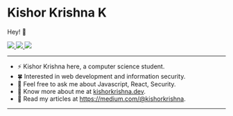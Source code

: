 # Kishor Krishna K

Hey! :wave:

<p>
  <a href="https://twitter.com/kishorcodes">
    <img src="https://img.shields.io/badge/-@kishorcodes-1ca0f1?style=flat-square&labelColor=1ca0f1&logo=twitter&logoColor=white&link=https://twitter.com/kishorcodes">
   </a>

  <a href="https://www.linkedin.com/in/kishorkrishnak/">
    <img src="https://img.shields.io/badge/-kishorkrishnak-blue?style=flat-square&logo=Linkedin&logoColor=white&link=https://www.linkedin.com/in/kishorkrishnak/">
  </a>
   <a href="mailto:kishorkrishnak2004@gmail.com">
    <img src="https://img.shields.io/badge/-kishorkrishnak2004@gmail.com-c14438?style=flat-square&logo=Gmail&logoColor=white&link=mailto:kishorkrishnak2004@gmail.comme@anshumanv.dev">
   </a>
</p>
    
-------
-  ⚡ Kishor Krishna here, a computer science student. 
-  🍀 Interested in web development and information security.
-  💭 Feel free to ask me about Javascript, React, Security.
-  🍎 Know more about me at [kishorkrishna.dev](https://kishorkrishna.dev).
-  🍿 Read my articles at https://medium.com/@kishorkrishna. 
-------







